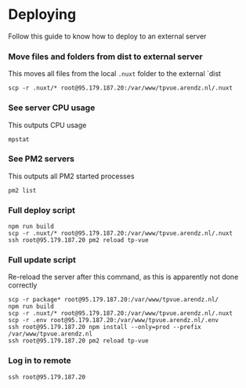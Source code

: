 # Deploying

Follow this guide to know how to deploy to an external server

### Move files and folders from dist to external server
This moves all files from the local `.nuxt` folder to the external `dist
```
scp -r .nuxt/* root@95.179.187.20:/var/www/tpvue.arendz.nl/.nuxt
```

### See server CPU usage
This outputs CPU usage
```
mpstat
```

### See PM2 servers
This outputs all PM2 started processes
```
pm2 list
```

### Full deploy script
```
npm run build
scp -r .nuxt/* root@95.179.187.20:/var/www/tpvue.arendz.nl/.nuxt
ssh root@95.179.187.20 pm2 reload tp-vue
```

### Full update script
Re-reload the server after this command, as this is apparently not done correctly
```
scp -r package* root@95.179.187.20:/var/www/tpvue.arendz.nl/
npm run build
scp -r .nuxt/* root@95.179.187.20:/var/www/tpvue.arendz.nl/.nuxt
scp -r .env root@95.179.187.20:/var/www/tpvue.arendz.nl/.env
ssh root@95.179.187.20 npm install --only=prod --prefix /var/www/tpvue.arendz.nl
ssh root@95.179.187.20 pm2 reload tp-vue
```

### Log in to remote
```
ssh root@95.179.187.20
```
